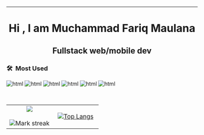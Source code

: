 
<hr>
<h1 align="center">Hi 
<!--   <img src="https://raw.githubusercontent.com/ABSphreak/ABSphreak/master/gifs/Hi.gif" width="30px"> -->
  , I am Muchammad Fariq Maulana </h1>

<h2 align="center">Fullstack web/mobile dev</h2>
<!-- <hr> -->


<!-- <img align="right" width=200px height=200px alt="side_sticker" src="https://media.giphy.com/media/TEnXkcsHrP4YedChhA/giphy.gif" /> -->


### 🛠 &nbsp;Most Used
<div>
<img src="https://img.shields.io/badge/JavaScript-323330?style=for-the-badge&logo=javascript&logoColor=F7DF1E" alt="html"/>

<img src="https://img.shields.io/badge/PHP-777BB4?style=for-the-badge&logo=php&logoColor=white" alt="html"/>
<img src="https://img.shields.io/badge/Node.js-339933?style=for-the-badge&logo=nodedotjs&logoColor=white" alt="html"/>
<img src="https://img.shields.io/badge/Laravel-FF2D20?style=for-the-badge&logo=laravel&logoColor=white" alt="html"/>
<img src="https://img.shields.io/badge/MySQL-00000F?style=for-the-badge&logo=mysql&logoColor=white" alt="html"/>
<img src="https://img.shields.io/badge/Vue.js-35495E?style=for-the-badge&logo=vuedotjs&logoColor=4FC08D" alt="html"/>
</div>

<p  align="center">
<!-- <img src="https://user-images.githubusercontent.com/73097560/115834477-dbab4500-a447-11eb-908a-139a6edaec5c.gif">         -->
<br>  
<table border="0" align="center">
<tr border="0">
<td width="50%" align="center">
  <img  align="center"  src="https://github-readme-stats.vercel.app/api?username=fariqM&include_all_commits=true&theme=nightowl&show_icons=true&count_private=true&bg_color=45,0E0714,1F0B29,2A0E37,461459,751F92" />
  <br></br>
  <img  title="🔥 Get streak stats for your profile at git.io/streak-stats" alt="Mark streak" src="https://github-readme-streak-stats.herokuapp.com?user=fariqM&theme=midnight-purple&date_format=M%20j%5B%2C%20Y%5D&sideLabels=661CDD&fire=DD641A" />
  
  
</td>
<td width="50%" align="center">
  
  
  [![Top Langs](https://github-readme-stats.vercel.app/api/top-langs/?username=fariqM&bg_color=90,0E0714,1F0B29,2A0E37,461459,751F92&theme=nightowl)](https://github.com/anuraghazra/github-readme-stats)
  
  
<!--   ![Anurag's GitHub stats](https://github-readme-stats.vercel.app/api?username=fariqM&count_private=true) -->
<!--   <img  align="center"  src="https://github-readme-stats.vercel.app/api/top-langs/?username=anuraghazra&langs_count=8"/> -->
  
  </td>
</tr>
</table>

<br>

<!-- <img src="https://user-images.githubusercontent.com/73097560/115834477-dbab4500-a447-11eb-908a-139a6edaec5c.gif"> -->
</p>  
                                                                                    
